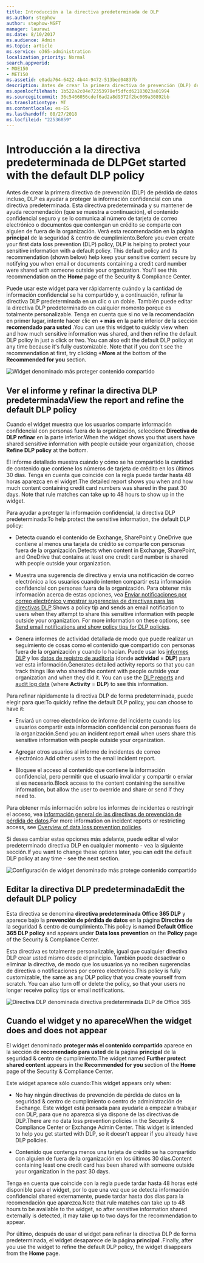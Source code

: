 ```yaml
---
title: Introducción a la directiva predeterminada de DLP
ms.author: stephow
author: stephow-MSFT
manager: laurawi
ms.date: 8/10/2017
ms.audience: Admin
ms.topic: article
ms.service: o365-administration
localization_priority: Normal
search.appverid:
- MOE150
- MET150
ms.assetid: e0ada764-6422-4b44-9472-513bed04837b
description: Antes de crear la primera directiva de prevención (DLP) de pérdida de datos incluso, DLP es ayudar a proteger la información confidencial con una directiva predeterminada. Esta directiva predeterminada y su mantener de ayuda recomendación (que se muestra a continuación), el contenido confidencial seguro y se lo comunica al número de tarjeta de correo electrónico o documentos que contengan un crédito se comparte con alguien de fuera de la organización.
ms.openlocfilehash: 1b522a2c04e72353970ef5dfcd62183023a01994
ms.sourcegitcommit: 36c5466056cdef6ad2a8d9372f2bc009a30892bb
ms.translationtype: MT
ms.contentlocale: es-ES
ms.lasthandoff: 08/27/2018
ms.locfileid: "22536859"
---
```

# <a name="get-started-with-the-default-dlp-policy"></a><span data-ttu-id="84f54-104">Introducción a la directiva predeterminada de DLP</span><span class="sxs-lookup"><span data-stu-id="84f54-104">Get started with the default DLP policy</span></span>

<span data-ttu-id="84f54-p102">Antes de crear la primera directiva de prevención (DLP) de pérdida de datos incluso, DLP es ayudar a proteger la información confidencial con una directiva predeterminada. Esta directiva predeterminada y su mantener de ayuda recomendación (que se muestra a continuación), el contenido confidencial seguro y se lo comunica al número de tarjeta de correo electrónico o documentos que contengan un crédito se comparte con alguien de fuera de la organización. Verá esta recomendación en la página **principal** de la seguridad &amp; centro de cumplimiento.</span><span class="sxs-lookup"><span data-stu-id="84f54-p102">Before you even create your first data loss prevention (DLP) policy, DLP is helping to protect your sensitive information with a default policy. This default policy and its recommendation (shown below) help keep your sensitive content secure by notifying you when email or documents containing a credit card number were shared with someone outside your organization. You'll see this recommendation on the **Home** page of the Security &amp; Compliance Center.</span></span> 
  
<span data-ttu-id="84f54-p103">Puede usar este widget para ver rápidamente cuándo y la cantidad de información confidencial se ha compartido y, a continuación, refinar la directiva DLP predeterminada en un clic o un doble. También puede editar la directiva DLP predeterminado en cualquier momento porque es totalmente personalizable. Tenga en cuenta que si no ve la recomendación en primer lugar, intente hacer clic en **+ más** en la parte inferior de la sección **recomendado para usted** .</span><span class="sxs-lookup"><span data-stu-id="84f54-p103">You can use this widget to quickly view when and how much sensitive information was shared, and then refine the default DLP policy in just a click or two. You can also edit the default DLP policy at any time because it's fully customizable. Note that if you don't see the recommendation at first, try clicking **+More** at the bottom of the **Recommended for you** section.</span></span> 
  
![Widget denominado más proteger contenido compartido](media/2bae6dbc-cc92-4f35-b54c-c36e60226b5b.png)
  
## <a name="view-the-report-and-refine-the-default-dlp-policy"></a><span data-ttu-id="84f54-112">Ver el informe y refinar la directiva DLP predeterminada</span><span class="sxs-lookup"><span data-stu-id="84f54-112">View the report and refine the default DLP policy</span></span>

<span data-ttu-id="84f54-113">Cuando el widget muestra que los usuarios comparte información confidencial con personas fuera de la organización, seleccione **Directiva de DLP refinar** en la parte inferior.</span><span class="sxs-lookup"><span data-stu-id="84f54-113">When the widget shows you that users have shared sensitive information with people outside your organization, choose **Refine DLP policy** at the bottom.</span></span> 
  
<span data-ttu-id="84f54-p104">El informe detallado muestra cuándo y cómo se ha compartido la cantidad de contenido que contiene los números de tarjeta de crédito en los últimos 30 días. Tenga en cuenta que coincide con la regla puede tardar hasta 48 horas aparezca en el widget.</span><span class="sxs-lookup"><span data-stu-id="84f54-p104">The detailed report shows you when and how much content containing credit card numbers was shared in the past 30 days. Note that rule matches can take up to 48 hours to show up in the widget.</span></span>
  
<span data-ttu-id="84f54-116">Para ayudar a proteger la información confidencial, la directiva DLP predeterminada:</span><span class="sxs-lookup"><span data-stu-id="84f54-116">To help protect the sensitive information, the default DLP policy:</span></span>
  
- <span data-ttu-id="84f54-117">Detecta cuando el contenido de Exchange, SharePoint y OneDrive que contiene al menos una tarjeta de crédito se comparte con personas fuera de la organización.</span><span class="sxs-lookup"><span data-stu-id="84f54-117">Detects when content in Exchange, SharePoint, and OneDrive that contains at least one credit card number is shared with people outside your organization.</span></span>
    
- <span data-ttu-id="84f54-p105">Muestra una sugerencia de directiva y envía una notificación de correo electrónico a los usuarios cuando intenten compartir esta información confidencial con personas fuera de la organización. Para obtener más información acerca de estas opciones, vea [Enviar notificaciones por correo electrónico y mostrar sugerencias de directivas para las directivas DLP](use-notifications-and-policy-tips.md).</span><span class="sxs-lookup"><span data-stu-id="84f54-p105">Shows a policy tip and sends an email notification to users when they attempt to share this sensitive information with people outside your organization. For more information on these options, see [Send email notifications and show policy tips for DLP policies](use-notifications-and-policy-tips.md).</span></span>
    
- <span data-ttu-id="84f54-p106">Genera informes de actividad detallada de modo que puede realizar un seguimiento de cosas como el contenido que compartido con personas fuera de la organización y cuando lo hacían. Puede usar los [informes DLP](view-the-dlp-reports.md) y los [datos de registro de auditoría](search-the-audit-log-in-security-and-compliance.md) (donde **actividad** = **DLP**) para ver esta información.</span><span class="sxs-lookup"><span data-stu-id="84f54-p106">Generates detailed activity reports so that you can track things like who shared the content with people outside your organization and when they did it. You can use the [DLP reports](view-the-dlp-reports.md) and [audit log data](search-the-audit-log-in-security-and-compliance.md) (where **Activity** = **DLP**) to see this information.</span></span>
    
<span data-ttu-id="84f54-122">Para refinar rápidamente la directiva DLP de forma predeterminada, puede elegir para que:</span><span class="sxs-lookup"><span data-stu-id="84f54-122">To quickly refine the default DLP policy, you can choose to have it:</span></span>
  
- <span data-ttu-id="84f54-123">Enviará un correo electrónico de informe del incidente cuando los usuarios compartir esta información confidencial con personas fuera de la organización.</span><span class="sxs-lookup"><span data-stu-id="84f54-123">Send you an incident report email when users share this sensitive information with people outside your organization.</span></span>
    
- <span data-ttu-id="84f54-124">Agregar otros usuarios al informe de incidentes de correo electrónico.</span><span class="sxs-lookup"><span data-stu-id="84f54-124">Add other users to the email incident report.</span></span>
    
- <span data-ttu-id="84f54-125">Bloquee el acceso al contenido que contiene la información confidencial, pero permitir que el usuario invalidar y compartir o enviar si es necesario.</span><span class="sxs-lookup"><span data-stu-id="84f54-125">Block access to the content containing the sensitive information, but allow the user to override and share or send if they need to.</span></span>
    
<span data-ttu-id="84f54-126">Para obtener más información sobre los informes de incidentes o restringir el acceso, vea [información general de las directivas de prevención de pérdida de datos](data-loss-prevention-policies.md).</span><span class="sxs-lookup"><span data-stu-id="84f54-126">For more information on incident reports or restricting access, see [Overview of data loss prevention policies](data-loss-prevention-policies.md).</span></span>
  
<span data-ttu-id="84f54-127">Si desea cambiar estas opciones más adelante, puede editar el valor predeterminado directiva DLP en cualquier momento - vea la siguiente sección.</span><span class="sxs-lookup"><span data-stu-id="84f54-127">If you want to change these options later, you can edit the default DLP policy at any time - see the next section.</span></span>
  
![Configuración de widget denominado más protege contenido compartido](media/dad30a84-2715-4c0a-a5c5-44d85492363e.png)
  
## <a name="edit-the-default-dlp-policy"></a><span data-ttu-id="84f54-129">Editar la directiva DLP predeterminada</span><span class="sxs-lookup"><span data-stu-id="84f54-129">Edit the default DLP policy</span></span>

<span data-ttu-id="84f54-130">Esta directiva se denomina **directiva predeterminada Office 365 DLP** y aparece bajo la **prevención de pérdida de datos** en la página **Directiva** de la seguridad &amp; centro de cumplimiento.</span><span class="sxs-lookup"><span data-stu-id="84f54-130">This policy is named **Default Office 365 DLP policy** and appears under **Data loss prevention** on the **Policy** page of the Security &amp; Compliance Center.</span></span> 
  
<span data-ttu-id="84f54-p107">Esta directiva es totalmente personalizable, igual que cualquier directiva DLP crear usted mismo desde el principio. También puede desactivar o eliminar la directiva, de modo que los usuarios ya no reciben sugerencias de directiva o notificaciones por correo electrónico.</span><span class="sxs-lookup"><span data-stu-id="84f54-p107">This policy is fully customizable, the same as any DLP policy that you create yourself from scratch. You can also turn off or delete the policy, so that your users no longer receive policy tips or email notifications.</span></span>
  
![Directiva DLP denominada directiva predeterminada DLP de Office 365](media/260731e8-4d57-4c98-abec-07b052ec48d5.png)
  
## <a name="when-the-widget-does-and-does-not-appear"></a><span data-ttu-id="84f54-134">Cuando el widget y no aparece</span><span class="sxs-lookup"><span data-stu-id="84f54-134">When the widget does and does not appear</span></span>

<span data-ttu-id="84f54-135">El widget denominado **proteger más el contenido compartido** aparece en la sección de **recomendado para usted** de la página **principal** de la seguridad &amp; centro de cumplimiento.</span><span class="sxs-lookup"><span data-stu-id="84f54-135">The widget named **Further protect shared content** appears in the **Recommended for you** section of the **Home** page of the Security &amp; Compliance Center.</span></span> 
  
<span data-ttu-id="84f54-136">Este widget aparece sólo cuando:</span><span class="sxs-lookup"><span data-stu-id="84f54-136">This widget appears only when:</span></span>
  
- <span data-ttu-id="84f54-p108">No hay ningún directivas de prevención de pérdida de datos en la seguridad &amp; centro de cumplimiento o centro de administración de Exchange. Este widget está pensada para ayudarle a empezar a trabajar con DLP, para que no aparezca si ya dispone de las directivas de DLP.</span><span class="sxs-lookup"><span data-stu-id="84f54-p108">There are no data loss prevention policies in the Security &amp; Compliance Center or Exchange Admin Center. This widget is intended to help you get started with DLP, so it doesn't appear if you already have DLP policies.</span></span>
    
- <span data-ttu-id="84f54-139">Contenido que contenga menos una tarjeta de crédito se ha compartido con alguien de fuera de la organización en los últimos 30 días.</span><span class="sxs-lookup"><span data-stu-id="84f54-139">Content containing least one credit card has been shared with someone outside your organization in the past 30 days.</span></span>
    
<span data-ttu-id="84f54-140">Tenga en cuenta que coincide con la regla puede tardar hasta 48 horas esté disponible para el widget, por lo que una vez que se detecta información confidencial shared externamente, puede tardar hasta dos días para la recomendación que aparezca.</span><span class="sxs-lookup"><span data-stu-id="84f54-140">Note that rule matches can take up to 48 hours to be available to the widget, so after sensitive information shared externally is detected, it may take up to two days for the recommendation to appear.</span></span>
  
<span data-ttu-id="84f54-141">Por último, después de usar el widget para refinar la directiva DLP de forma predeterminada, el widget desaparece de la página **principal** .</span><span class="sxs-lookup"><span data-stu-id="84f54-141">Finally, after you use the widget to refine the default DLP policy, the widget disappears from the **Home** page.</span></span> 
  


